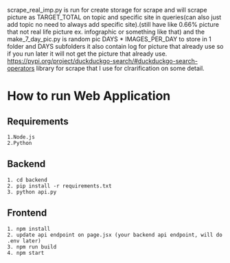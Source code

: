 scrape_real_imp.py is run for create storage for scrape and will scrape picture as TARGET_TOTAL on topic and specific site in queries(can also just add topic no need to always add specific site).(still have like 0.66% picture that not real life  picture ex. infographic or something like that)
and the make_7_day_pic.py is random pic DAYS * IMAGES_PER_DAY to store in 1 folder and DAYS subfolders it also contain log for picture that already use so if you run later it will not get the picture that already use.
https://pypi.org/project/duckduckgo-search/#duckduckgo-search-operators
library for scrape that I use for clrarification on some detail.

# How to run Web Application
## Requirements
```
1.Node.js
2.Python
```
## Backend
```
1. cd backend
2. pip install -r requirements.txt
3. python api.py
```

## Frontend
```
1. npm install
2. update api endpoint on page.jsx (your backend api endpoint, will do .env later)
3. npm run build
4. npm start
```